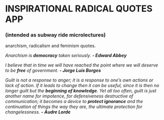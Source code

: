 # INSPIRATIONAL RADICAL QUOTES APP 
### (intended as subway ride microlectures)
anarchism, radicalism and feminism quotes.

*Anarchism is **democracy** taken seriously. **- Edward Abbey***

*I believe that in time we will have reached the point where we will deserve to be **free** of government. **- Jorge Luis Borges***

*Guilt is not a response to anger; it is a response to one’s own actions or lack of action. If it leads to change then it can be useful, since it is then no longer guilt but the **beginning of knowledge**. Yet all too often, guilt is just another name for impotence, for defensiveness destructive of communication; it becomes a device to **protect ignorance** and the continuation of things the way they are, the ultimate protection for changelessness. **- Audre Lorde***
